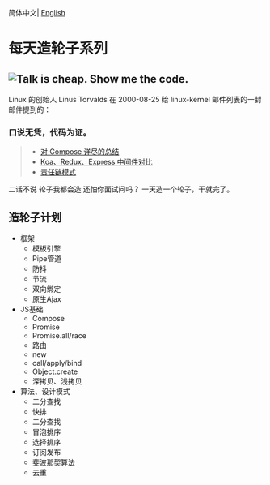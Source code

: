 简体中文| [English](./README.en-US.md)

# 每天造轮子系列

## ![Talk is cheap. Show me the code.](assets/talk.jpeg)

Linux 的创始人 Linus Torvalds 在 2000-08-25 给 linux-kernel 邮件列表的一封邮件提到的：

### 口说无凭，代码为证。

> - [对 Compose 详尽的总结](https://segmentfault.com/a/1190000016707187#item-7-5)
> - [Koa、Redux、Express 中间件对比](https://github.com/nanjixiong218/analys-middlewares/tree/master/src)
> - [责任链模式](https://blog.csdn.net/liuwenzhe2008/article/details/70199520)


二话不说 轮子我都会造 还怕你面试问吗？
一天造一个轮子，干就完了。

## 造轮子计划
- 框架
  - 模板引擎
  - Pipe管道
  - 防抖
  - 节流
  - 双向绑定
  - 原生Ajax
- JS基础
  - Compose
  - Promise
  - Promise.all/race
  - 路由
  - new
  - call/apply/bind
  - Object.create
  - 深拷贝、浅拷贝
- 算法、设计模式
  - 二分查找
  - 快排
  - 二分查找
  - 冒泡排序
  - 选择排序
  - 订阅发布
  - 斐波那契算法
  - 去重

 

